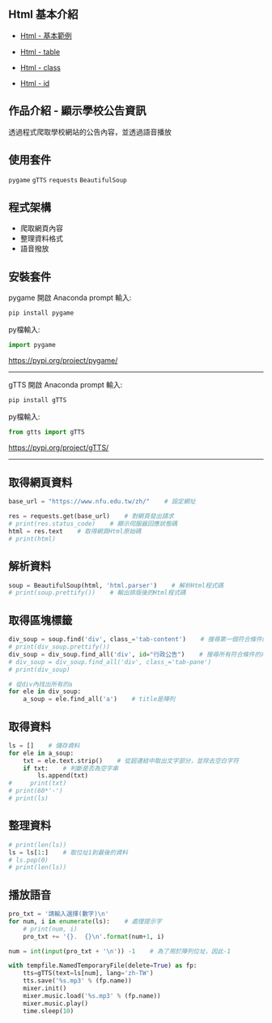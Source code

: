 ## Html 基本介紹
* [Html - 基本範例](https://www.w3schools.com/html/html_basic.asp)

* [Html - table](https://www.w3schools.com/html/html_tables.asp)

* [Html - class](https://www.w3schools.com/html/html_classes.asp)

* [Html - id](https://www.w3schools.com/html/html_id.asp)

## 作品介紹 - 顯示學校公告資訊
透過程式爬取學校網站的公告內容，並透過語音播放

## 使用套件
`pygame`
`gTTS`
`requests`
`BeautifulSoup`

## 程式架構
* 爬取網頁內容
* 整理資料格式
* 語音撥放

## 安裝套件
pygame
開啟 Anaconda prompt 輸入:
```bash
pip install pygame
```
py檔輸入:
```python
import pygame
```
https://pypi.org/project/pygame/

-----------

gTTS
開啟 Anaconda prompt 輸入:
```bash
pip install gTTS
```
py檔輸入:
```python
from gtts import gTTS
```
https://pypi.org/project/gTTS/

-----------

## 取得網頁資料
```python
base_url = "https://www.nfu.edu.tw/zh/"    # 設定網址

res = requests.get(base_url)    # 對網頁發出請求
# print(res.status_code)    # 顯示伺服器回應狀態碼
html = res.text    # 取得網頁Html原始碼
# print(html)
```

## 解析資料
```python
soup = BeautifulSoup(html, 'html.parser')    # 解析Html程式碼
# print(soup.prettify())    # 輸出排版後的Html程式碼
```

## 取得區塊標籤
```python
div_soup = soup.find('div', class_='tab-content')    # 搜尋第一個符合條件的內容，("標籤", class_="class名稱")
# print(div_soup.prettify())
div_soup = div_soup.find_all('div', id="行政公告")    # 搜尋所有符合條件的內容，("標籤", id="id名稱")，結果會是陣列
# div_soup = div_soup.find_all('div', class_='tab-pane')
# print(div_soup)

# 從div內找出所有的a
for ele in div_soup:                      
    a_soup = ele.find_all('a')    # title是陣列
```

## 取得資料
```python
ls = []    # 儲存資料
for ele in a_soup:
    txt = ele.text.strip()    # 從超連結中取出文字部分，並除去空白字符
    if txt:    # 判斷是否為空字串
        ls.append(txt)
#     print(txt)
# print(60*'-')
# print(ls)
```

## 整理資料
```python
# print(len(ls))
ls = ls[1:]    # 取位址1到最後的資料
# ls.pop(0)
# print(len(ls))
```

## 播放語音
```python
pro_txt = '請輸入選擇(數字)\n'
for num, i in enumerate(ls):    # 處理提示字
    # print(num, i)
    pro_txt += '{}.  {}\n'.format(num+1, i)

num = int(input(pro_txt + '\n')) -1    # 為了用於陣列位址，因此-1

with tempfile.NamedTemporaryFile(delete=True) as fp:
    tts=gTTS(text=ls[num], lang='zh-TW')
    tts.save('%s.mp3' % (fp.name))
    mixer.init()
    mixer.music.load('%s.mp3' % (fp.name))
    mixer.music.play()
    time.sleep(10)
```
